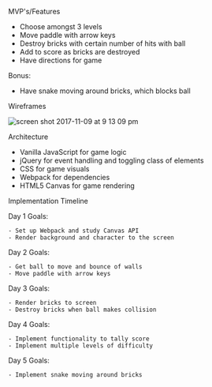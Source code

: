 MVP's/Features

- Choose amongst 3 levels
- Move paddle with arrow keys
- Destroy bricks with certain number of hits with ball
- Add to score as bricks are destroyed
- Have directions for game

Bonus:

- Have snake moving around bricks, which blocks ball

Wireframes

![screen shot 2017-11-09 at 9 13 09 pm](https://user-images.githubusercontent.com/29177545/32639676-f9fd6138-c592-11e7-8e47-6891203cbb90.png)


Architecture

- Vanilla JavaScript for game logic
- jQuery for event handling and toggling class of elements
- CSS for game visuals
- Webpack for dependencies
- HTML5 Canvas for game rendering

Implementation Timeline

  Day 1 Goals:

    - Set up Webpack and study Canvas API
    - Render background and character to the screen

  Day 2 Goals:

    - Get ball to move and bounce of walls
    - Move paddle with arrow keys

  Day 3 Goals:

    - Render bricks to screen
    - Destroy bricks when ball makes collision

  Day 4 Goals:

    - Implement functionality to tally score
    - Implement multiple levels of difficulty

  Day 5 Goals:

    - Implement snake moving around bricks
